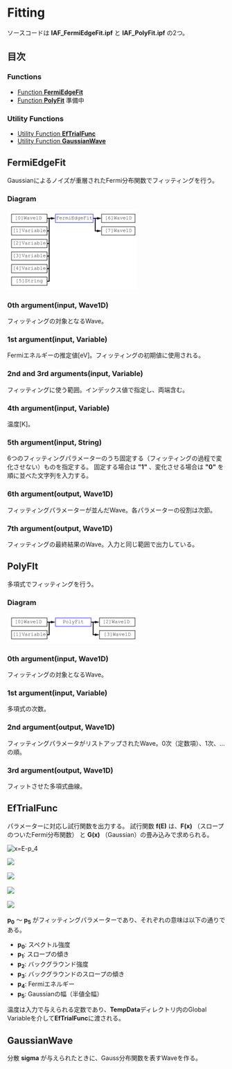 # Fitting
ソースコードは **IAF_FermiEdgeFit.ipf** と **IAF_PolyFit.ipf** の2つ。

## 目次
### Functions
- [Function **FermiEdgeFit**](#FermiEdgeFit)
- [Function **PolyFit**](#PolyFit) 準備中

### Utility Functions
- [Utility Function **EfTrialFunc**](#EfTrialFunc)
- [Utility Function **GaussianWave**](#GaussianWave)

## FermiEdgeFit
Gaussianによるノイズが重層されたFermi分布関数でフィッティングを行う。

### Diagram
<img src="https://github.com/Hiroaki-Tanaka-0606/IgorAnalysisFramework/raw/master/00.%20Resources/FermiEdgeFit.svg?sanitize=true" width=300>

### 0th argument(input, Wave1D)
フィッティングの対象となるWave。

### 1st argument(input, Variable)
Fermiエネルギーの推定値\[eV\]。フィッティングの初期値に使用される。

### 2nd and 3rd arguments(input, Variable)
フィッティングに使う範囲。インデックス値で指定し、両端含む。

### 4th argument(input, Variable)
温度\[K\]。

### 5th argument(input, String)
6つのフィッティングパラメーターのうち固定する（フィッティングの過程で変化させない）ものを指定する。
固定する場合は **"1"** 、変化させる場合は **"0"** を順に並べた文字列を入力する。

### 6th argument(output, Wave1D)
フィッティングパラメーターが並んだWave。各パラメーターの役割は次節。

### 7th argument(output, Wave1D)
フィッティングの最終結果のWave。入力と同じ範囲で出力している。

## PolyFIt
多項式でフィッティングを行う。

### Diagram
<img src="https://github.com/Hiroaki-Tanaka-0606/IgorAnalysisFramework/raw/master/00.%20Resources/PolyFit.svg?sanitize=true" width=300>

### 0th argument(input, Wave1D)
フィッティングの対象となるWave。

### 1st argument(input, Variable)
多項式の次数。

### 2nd argument(output, Wave1D)
フィッティングパラメータがリストアップされたWave。0次（定数項）、1次、…の順。

### 3rd argument(output, Wave1D)
フィットさせた多項式曲線。

## EfTrialFunc
パラメーターに対応し試行関数を出力する。
試行関数 **f(E)** は、**F(x)** （スロープのついたFermi分布関数） と **G(x)** （Gaussian）の畳み込みで求められる。
<p><img src="https://latex.codecogs.com/svg.latex?\fn_cm&space;x=E-p_4" title="x=E-p_4" /></p>
<p><img src="https://latex.codecogs.com/svg.latex?\fn_cm&space;F(x)=\frac{1&plus;p_1&space;x}{e^{\beta&space;x}&plus;1}"></p>
<p><img src="https://latex.codecogs.com/svg.latex?\fn_cm&space;G(x)=\frac{1}{\sqrt{2\pi}\sigma}\exp\left(-\frac{x^2}{2\sigma^2}&space;\right&space;)"></p>
<p><img src="https://latex.codecogs.com/svg.latex?\fn_cm&space;f(E)=p_0\times&space;F(x)\otimes&space;G(x)&plus;p_2&plus;p_3&space;x"></p>
<p><img src="https://latex.codecogs.com/svg.latex?\fn_cm&space;\beta=\frac{1}{k_B&space;T},\&space;\sigma=\frac{p_5}{2\sqrt{2\log&space;2}}"></p>

**p<sub>0</sub>** ～ **p<sub>5</sub>** がフィッティングパラメーターであり、それぞれの意味は以下の通りである。
- **p<sub>0</sub>**: スペクトル強度
- **p<sub>1</sub>**: スロープの傾き
- **p<sub>2</sub>**: バックグラウンド強度
- **p<sub>3</sub>**: バックグラウンドのスロープの傾き
- **p<sub>4</sub>**: Fermiエネルギー
- **p<sub>5</sub>**: Gaussianの幅（半値全幅）

温度は入力で与えられる定数であり、**TempData**ディレクトリ内のGlobal Variableを介して**EfTrialFunc**に渡される。

## GaussianWave
分散 **sigma** が与えられたときに、Gauss分布関数を表すWaveを作る。
